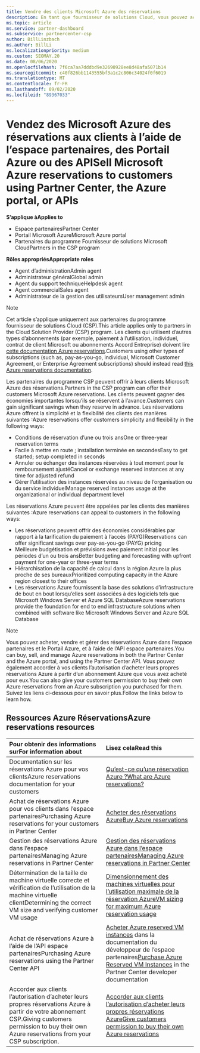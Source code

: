 ```yaml
---
title: Vendre des clients Microsoft Azure des réservations
description: En tant que fournisseur de solutions Cloud, vous pouvez acheter, vendre ou gérer des réservations Azure pour les clients. Utilisez l’espace partenaires, le Portail Azure ou l’API espace partenaires.
ms.topic: article
ms.service: partner-dashboard
ms.subservice: partnercenter-csp
author: BillLinzbach
ms.author: BillLi
ms.localizationpriority: medium
ms.custom: SEOMAY.20
ms.date: 08/06/2020
ms.openlocfilehash: 7f6ca7aa7dddbd9e32690928ee8d48afa5071b14
ms.sourcegitcommit: c40f826bb1143555bf3a1c2c806c34024f0f6019
ms.translationtype: MT
ms.contentlocale: fr-FR
ms.lasthandoff: 09/02/2020
ms.locfileid: "89367033"
---
```

# <a name="sell-microsoft-azure-reservations-to-customers-using-partner-center-the-azure-portal-or-apis"></a><span data-ttu-id="878a4-104">Vendez des Microsoft Azure des réservations aux clients à l’aide de l’espace partenaires, des Portail Azure ou des API</span><span class="sxs-lookup"><span data-stu-id="878a4-104">Sell Microsoft Azure reservations to customers using Partner Center, the Azure portal, or APIs</span></span>

<span data-ttu-id="878a4-105">**S’applique à**</span><span class="sxs-lookup"><span data-stu-id="878a4-105">**Applies to**</span></span>

- <span data-ttu-id="878a4-106">Espace partenaires</span><span class="sxs-lookup"><span data-stu-id="878a4-106">Partner Center</span></span>
- <span data-ttu-id="878a4-107">Portail Microsoft Azure</span><span class="sxs-lookup"><span data-stu-id="878a4-107">Microsoft Azure portal</span></span>
- <span data-ttu-id="878a4-108">Partenaires du programme Fournisseur de solutions Microsoft Cloud</span><span class="sxs-lookup"><span data-stu-id="878a4-108">Partners in the CSP program</span></span>

<span data-ttu-id="878a4-109">**Rôles appropriés**</span><span class="sxs-lookup"><span data-stu-id="878a4-109">**Appropriate roles**</span></span>

- <span data-ttu-id="878a4-110">Agent d’administration</span><span class="sxs-lookup"><span data-stu-id="878a4-110">Admin agent</span></span>
- <span data-ttu-id="878a4-111">Administrateur général</span><span class="sxs-lookup"><span data-stu-id="878a4-111">Global admin</span></span>
- <span data-ttu-id="878a4-112">Agent du support technique</span><span class="sxs-lookup"><span data-stu-id="878a4-112">Helpdesk agent</span></span>
- <span data-ttu-id="878a4-113">Agent commercial</span><span class="sxs-lookup"><span data-stu-id="878a4-113">Sales agent</span></span>
- <span data-ttu-id="878a4-114">Administrateur de la gestion des utilisateurs</span><span class="sxs-lookup"><span data-stu-id="878a4-114">User management admin</span></span>

> [!NOTE]
> <span data-ttu-id="878a4-115">Cet article s’applique uniquement aux partenaires du programme fournisseur de solutions Cloud (CSP).</span><span class="sxs-lookup"><span data-stu-id="878a4-115">This article applies only to partners in the Cloud Solution Provider (CSP) program.</span></span> <span data-ttu-id="878a4-116">Les clients qui utilisent d’autres types d’abonnements (par exemple, paiement à l’utilisation, individuel, contrat de client Microsoft ou abonnements Accord Entreprise) doivent lire [cette documentation Azure reservations](https://docs.microsoft.com/azure/cost-management-billing/reservations).</span><span class="sxs-lookup"><span data-stu-id="878a4-116">Customers using other types of subscriptions (such as, pay-as-you-go, individual, Microsoft Customer Agreement, or Enterprise Agreement subscriptions) should instead read [this Azure reservations documentation](https://docs.microsoft.com/azure/cost-management-billing/reservations).</span></span>

<span data-ttu-id="878a4-117">Les partenaires du programme CSP peuvent offrir à leurs clients Microsoft Azure des réservations.</span><span class="sxs-lookup"><span data-stu-id="878a4-117">Partners in the CSP program can offer their customers Microsoft Azure reservations.</span></span> <span data-ttu-id="878a4-118">Les clients peuvent gagner des économies importantes lorsqu’ils se réservent à l’avance.</span><span class="sxs-lookup"><span data-stu-id="878a4-118">Customers can gain significant savings when they reserve in advance.</span></span> <span data-ttu-id="878a4-119">Les réservations Azure offrent la simplicité et la flexibilité des clients des manières suivantes :</span><span class="sxs-lookup"><span data-stu-id="878a4-119">Azure reservations offer customers simplicity and flexibility in the following ways:</span></span>

- <span data-ttu-id="878a4-120">Conditions de réservation d’une ou trois ans</span><span class="sxs-lookup"><span data-stu-id="878a4-120">One or three-year reservation terms</span></span>
- <span data-ttu-id="878a4-121">Facile à mettre en route ; installation terminée en secondes</span><span class="sxs-lookup"><span data-stu-id="878a4-121">Easy to get started; setup completed in seconds</span></span>
- <span data-ttu-id="878a4-122">Annuler ou échanger des instances réservées à tout moment pour le remboursement ajusté</span><span class="sxs-lookup"><span data-stu-id="878a4-122">Cancel or exchange reserved instances at any time for adjusted refund</span></span>
- <span data-ttu-id="878a4-123">Gérer l’utilisation des instances réservées au niveau de l’organisation ou du service individuel</span><span class="sxs-lookup"><span data-stu-id="878a4-123">Manage reserved instances usage at the organizational or individual department level</span></span>

<span data-ttu-id="878a4-124">Les réservations Azure peuvent être appelées par les clients des manières suivantes :</span><span class="sxs-lookup"><span data-stu-id="878a4-124">Azure reservations can appeal to customers in the following ways:</span></span>

- <span data-ttu-id="878a4-125">Les réservations peuvent offrir des économies considérables par rapport à la tarification du paiement à l’accès (PAYG)</span><span class="sxs-lookup"><span data-stu-id="878a4-125">Reservations can offer significant savings over pay-as-you-go (PAYG) pricing</span></span>
- <span data-ttu-id="878a4-126">Meilleure budgétisation et prévisions avec paiement initial pour les périodes d’un ou trois ans</span><span class="sxs-lookup"><span data-stu-id="878a4-126">Better budgeting and forecasting with upfront payment for one-year or three-year terms</span></span>
- <span data-ttu-id="878a4-127">Hiérarchisation de la capacité de calcul dans la région Azure la plus proche de ses bureaux</span><span class="sxs-lookup"><span data-stu-id="878a4-127">Prioritized computing capacity in the Azure region closest to their offices</span></span>
- <span data-ttu-id="878a4-128">Les réservations Azure fournissent la base des solutions d’infrastructure de bout en bout lorsqu’elles sont associées à des logiciels tels que Microsoft Windows Server et Azure SQL Database</span><span class="sxs-lookup"><span data-stu-id="878a4-128">Azure reservations provide the foundation for end to end infrastructure solutions when combined with software like Microsoft Windows Server and Azure SQL Database</span></span>

>[!NOTE]
> <span data-ttu-id="878a4-129">Vous pouvez acheter, vendre et gérer des réservations Azure dans l’espace partenaires et le Portail Azure, et à l’aide de l’API espace partenaires.</span><span class="sxs-lookup"><span data-stu-id="878a4-129">You can buy, sell, and manage Azure reservations in both the Partner Center and the Azure portal, and using the Partner Center API.</span></span> <span data-ttu-id="878a4-130">Vous pouvez également accorder à vos clients l’autorisation d’acheter leurs propres réservations Azure à partir d’un abonnement Azure que vous avez acheté pour eux.</span><span class="sxs-lookup"><span data-stu-id="878a4-130">You can also give your customers permission to buy their own Azure reservations from an Azure subscription you purchased for them.</span></span> <span data-ttu-id="878a4-131">Suivez les liens ci-dessous pour en savoir plus.</span><span class="sxs-lookup"><span data-stu-id="878a4-131">Follow the links below to learn how.</span></span>

## <a name="azure-reservations-resources"></a><span data-ttu-id="878a4-132">Ressources Azure Réservations</span><span class="sxs-lookup"><span data-stu-id="878a4-132">Azure reservations resources</span></span>

|<span data-ttu-id="878a4-133">**Pour obtenir des informations sur**</span><span class="sxs-lookup"><span data-stu-id="878a4-133">**For information about**</span></span>   |<span data-ttu-id="878a4-134">**Lisez cela**</span><span class="sxs-lookup"><span data-stu-id="878a4-134">**Read this**</span></span>    |
|:-----------------------------|:-----------------|
| <span data-ttu-id="878a4-135">Documentation sur les réservations Azure pour vos clients</span><span class="sxs-lookup"><span data-stu-id="878a4-135">Azure reservations documentation for your customers</span></span> | [<span data-ttu-id="878a4-136">Qu’est-ce qu’une réservation Azure ?</span><span class="sxs-lookup"><span data-stu-id="878a4-136">What are Azure reservations?</span></span>](https://docs.microsoft.com/azure/billing/billing-save-compute-costs-reservations)
|<span data-ttu-id="878a4-137">Achat de réservations Azure pour vos clients dans l’espace partenaires</span><span class="sxs-lookup"><span data-stu-id="878a4-137">Purchasing Azure reservations for your customers in Partner Center</span></span>   |[<span data-ttu-id="878a4-138">Acheter des réservations Azure</span><span class="sxs-lookup"><span data-stu-id="878a4-138">Buy Azure reservations</span></span>](azure-reservations-buying.md)
|<span data-ttu-id="878a4-139">Gestion des réservations Azure dans l’espace partenaires</span><span class="sxs-lookup"><span data-stu-id="878a4-139">Managing Azure reservations in Partner Center</span></span> | [<span data-ttu-id="878a4-140">Gestion des réservations Azure dans l’espace partenaires</span><span class="sxs-lookup"><span data-stu-id="878a4-140">Managing Azure reservations in Partner Center</span></span>](azure-reservations-manage.md)
|<span data-ttu-id="878a4-141">Détermination de la taille de machine virtuelle correcte et vérification de l’utilisation de la machine virtuelle client</span><span class="sxs-lookup"><span data-stu-id="878a4-141">Determining the correct VM size and verifying customer VM usage</span></span>   |[<span data-ttu-id="878a4-142">Dimensionnement des machines virtuelles pour l’utilisation maximale de la réservation Azure</span><span class="sxs-lookup"><span data-stu-id="878a4-142">VM sizing for maximum Azure reservation usage</span></span>](azure-usage.md)   |
|<span data-ttu-id="878a4-143">Achat de réservations Azure à l’aide de l’API espace partenaires</span><span class="sxs-lookup"><span data-stu-id="878a4-143">Purchasing Azure reservations using the Partner Center API</span></span> | <span data-ttu-id="878a4-144">[Acheter Azure reserved VM instances](https://docs.microsoft.com/partner-center/develop/purchase-azure-reservations) dans la documentation du développeur de l’espace partenaires</span><span class="sxs-lookup"><span data-stu-id="878a4-144">[Purchase Azure Reserved VM Instances](https://docs.microsoft.com/partner-center/develop/purchase-azure-reservations) in the Partner Center developer documentation</span></span>   |
|<span data-ttu-id="878a4-145">Accorder aux clients l’autorisation d’acheter leurs propres réservations Azure à partir de votre abonnement CSP.</span><span class="sxs-lookup"><span data-stu-id="878a4-145">Giving customers permission to buy their own Azure reservations from your CSP subscription.</span></span> | [<span data-ttu-id="878a4-146">Accorder aux clients l’autorisation d’acheter leurs propres réservations Azure</span><span class="sxs-lookup"><span data-stu-id="878a4-146">Give customers permission to buy their own Azure reservations</span></span>](give-customers-permission.md)   |
